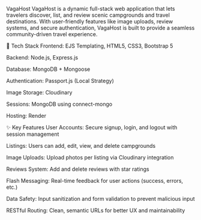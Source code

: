 VagaHost
VagaHost is a dynamic full-stack web application that lets travelers discover, list, and review scenic campgrounds and travel destinations. With user-friendly features like image uploads, review systems, and secure authentication, VagaHost is built to provide a seamless community-driven travel experience.

🚀 Tech Stack
Frontend: EJS Templating, HTML5, CSS3, Bootstrap 5

Backend: Node.js, Express.js

Database: MongoDB + Mongoose

Authentication: Passport.js (Local Strategy)

Image Storage: Cloudinary

Sessions: MongoDB using connect-mongo

Hosting: Render

✨ Key Features
 User Accounts: Secure signup, login, and logout with session management

 Listings: Users can add, edit, view, and delete campgrounds

 Image Uploads: Upload  photos per listing via Cloudinary integration

 Reviews System: Add and delete reviews with star ratings

 Flash Messaging: Real-time feedback for user actions (success, errors, etc.)

 Data Safety: Input sanitization and form validation to prevent malicious input

 RESTful Routing: Clean, semantic URLs for better UX and maintainability
